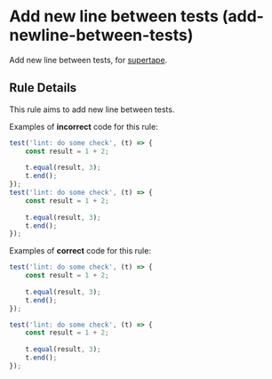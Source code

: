# Add new line between tests (add-newline-between-tests)

Add new line between tests, for [supertape](https://github.com/coderaiser/supertape).

## Rule Details

This rule aims to add new line between tests.

Examples of **incorrect** code for this rule:

```js
test('lint: do some check', (t) => {
    const result = 1 + 2;
    
    t.equal(result, 3);
    t.end();
});
test('lint: do some check', (t) => {
    const result = 1 + 2;
    
    t.equal(result, 3);
    t.end();
});
```

Examples of **correct** code for this rule:

```js
test('lint: do some check', (t) => {
    const result = 1 + 2;
    
    t.equal(result, 3);
    t.end();
});

test('lint: do some check', (t) => {
    const result = 1 + 2;
    
    t.equal(result, 3);
    t.end();
});
```
